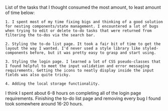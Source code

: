 List of the tasks that I thought consumed the most amount, to least amount of time below:

    1. I spent most of my time fixing bigs and thinking of a good solution for nesting components/state management. I encountered a lot of bugs when trying to edit or delete to-do tasks that were returned from filtering the to-dos via the search bar.

    2. Styling the to-do list page. It took a fair bit of time to get the layout the way I wanted. I'd never used a style library like styled-components before, but it was pretty easy to grasp and start using.

    3. Styling the login page. I learned a lot of CSS pseudo-classes that I found helpful to meet the input validation and error messaging requirements. Getting the icons to neatly display inside the input fields was also quite tricky.

    4. Adding the local storage functionality.
        
I think I spent about 6-8 hours on completing all of the login page requirements.
Finishing the to-do list page and removing every bug I found took somewhere around 16-20 hours. 